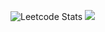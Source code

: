 ![Leetcode Stats](https://leetcard.jacoblin.cool/ammukuul15)
![](https://leetcard.jacoblin.cool/lapor?ext=heatmap)
